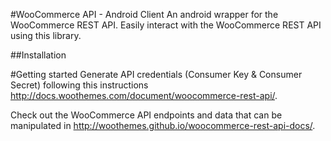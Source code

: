#WooCommerce API - Android Client
An android wrapper for the WooCommerce REST API. Easily interact with the WooCommerce REST API using this library.

  
##Installation

#Getting started
Generate API credentials (Consumer Key & Consumer Secret) following this instructions http://docs.woothemes.com/document/woocommerce-rest-api/.

Check out the WooCommerce API endpoints and data that can be manipulated in http://woothemes.github.io/woocommerce-rest-api-docs/.
